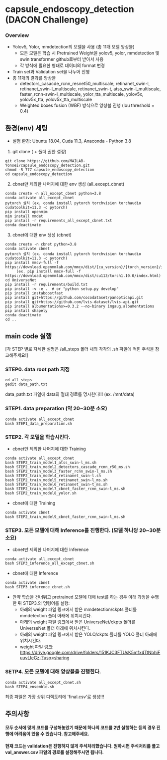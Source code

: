 # capsule_endoscopy_detection (DACON Challenge)
### Overview
* Yolov5, Yolor, mmdetection의 모델을 사용 (총 11개 모델 앙상블)
  * 모든 모델은 학습 시 Pretrained Weight을 yolov5, yolor, mmdetection 및 swin transformer github로부터 받아서 사용
  * 각 방식에 필요한 형태로 데이터의 format 변경
* Train set과 Validation set을 나누어 진행
* 총 11개의 결과를 앙상블 
  * detectors_casacde_rcnn_resnet50_multiscale, retinanet_swin-l, retinanet_swin-l_multiscale, retinanet_swin-t, atss_swin-l_multiscale, faster_rcnn-swin-l_multiscale, yolor_tta_multiscale, yolov5x, yolov5x_tta, yolov5x_tta_multiscale
  * Weighted boxes fusion (WBF) 방식으로 앙상블 진행 (Iou threshold = 0.4)
## 환경(env) 세팅
+ 실험 환경: Ubuntu 18.04, Cuda 11.3, Anaconda - Python 3.8

1. git clone ( + 폴더 권한 설정)
```
git clone https://github.com/MAILAB-Yonsei/capsule_endoscopy_detection.git
chmod -R 777 capsule_endoscopy_detection
cd capsule_endoscopy_detection
```
2. cbnet만 제외한 나머지에 대한 env 생성 (all_except_cbnet)
```
conda create -n all_except_cbnet python=3.8
conda activate all_except_cbnet
pytorch 설치 (ex. conda install pytorch torchvision torchaudio cudatoolkit=11.3 -c pytorch)
pip install openmim
mim install mmdet
pip install -r requirements_all_except_cbnet.txt
conda deactivate
```
3. cbnet에 대한 env 생성 (cbnet)
```
conda create -n cbnet python=3.8
conda activate cbnet
pytorch 설치 (ex. conda install pytorch torchvision torchaudio cudatoolkit=11.3 -c pytorch)
pip install mmcv-full -f https://download.openmmlab.com/mmcv/dist/{cu_version}/{torch_version}/index.html
     (ex. pip install mmcv-full -f https://download.openmmlab.com/mmcv/dist/cu113/torch1.10.0/index.html)
cd UniverseNet
pip install -r requirements/build.txt
pip install -v -e .  # or "python setup.py develop"
pip install instaboostfast
pip install git+https://github.com/cocodataset/panopticapi.git
pip install git+https://github.com/lvis-dataset/lvis-api.git
pip install albumentations>=0.3.2 --no-binary imgaug,albumentations
pip install shapely
conda deactivate
cd ..
```
## main code 실행
[각 STEP 별로 자세한 설명은 /all_steps 폴더 내의 각각의 .sh 파일에 적힌 주석을 참고해주세요!]

### STEP0. data root path 지정
```
cd all_steps
gedit data_path.txt
```
data_path.txt 파일에 data의 절대 경로를 명시한다!!! (ex. /mnt/data)


### STEP1. data preparation (약 20~30분 소요)
```
conda activate all_except_cbnet
bash STEP1_data_preparation.sh
```
### STEP2. 각 모델을 학습시킨다.
+ cbnet만 제외한 나머지에 대한 Training
```
conda activate all_except_cbnet
bash STEP2_train_model1_atss_swin-l_ms.sh
bash STEP2_train_model2_detectors_cascade_rcnn_r50_ms.sh
bash STEP2_train_model3_faster_rcnn_swin-l_ms.sh
bash STEP2_train_model4_retinanet_swin-l.sh
bash STEP2_train_model5_retinanet_swin-l_ms.sh
bash STEP2_train_model6_retinanet_swin-t_ms.sh
bash STEP2_train_model7_cbnet_faster_rcnn_swin-l_ms.sh
bash STEP2_train_model8_yolor.sh
```
+ cbnet에 대한 Training
```
conda activate cbnet
bash STEP2_train_model9_cbnet_faster_rcnn_swin-l_ms.sh
```
### STEP3. 모든 모델에 대해 Inference를 진행한다. (모델 하나당 20~30분 소요)
+ cbnet만 제외한 나머지에 대한 Inference
```
conda activate all_except_cbnet
bash STEP3_inference_all_except_cbnet.sh
```
+ cbnet에 대한 Inference
```
conda activate cbnet
bash STEP3_inference_cbnet.sh
```
* 만약 학습을 건너뛰고 pretrained 모델에 대해 test를 하는 경우 아래 과정을 수행한 뒤 STEP3.의 명령어를 실행:
  * 아래의 weight 파일 링크에서 받은 mmdetection/ckpts 폴더를 mmdetection 폴더 아래에 위치시킨다.
  * 아래의 weight 파일 링크에서 받은 UniverseNet/ckpts 폴더를 UniverseNet 폴더 아래에 위치시킨다.
  * 아래의 weight 파일 링크에서 받은 YOLO/ckpts 폴더를 YOLO 폴더 아래에 위치시킨다.
  * weight 파일 링크: https://drive.google.com/drive/folders/151KJC3FTUsK5mfx4TtNbhiFuuvLIeGz-?usp=sharing
### SETP4. 모든 모델에 대해 앙상블을 진행한다.
```
conda activate all_except_cbnet.sh
bash STEP4_ensemble.sh
```
최종 파일은 가장 상위 디렉토리에 'final.csv'로 생성!!!

## 주의사항
#### 모두 순서에 맞게 코드를 구성해놓았기 때문에 하나의 코드를 2번 실행하는 등의 경우 진행에 어려움이 있을 수 있습니다. 참고해주세요.
#### 현재 코드는 validation은 진행하지 않게 주석처리했습니다. 원하시면 주석처리를 풀고 val_answer.csv 파일의 경로를 설정해주시면 됩니다.
